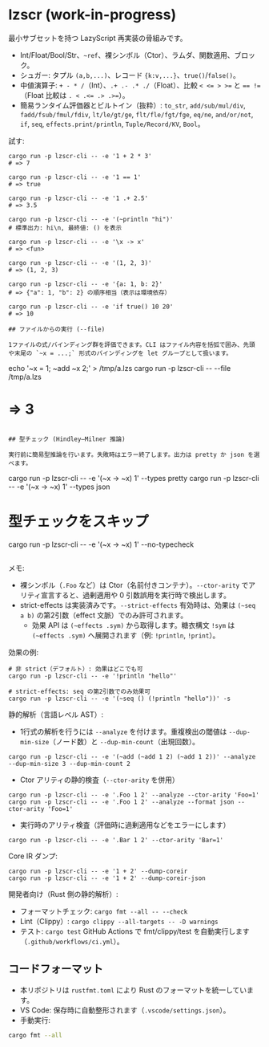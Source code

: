 # lzscr (work-in-progress)

最小サブセットを持つ LazyScript 再実装の骨組みです。
- Int/Float/Bool/Str、`~ref`、裸シンボル（Ctor）、ラムダ、関数適用、ブロック。
- シュガー: タプル `(a,b,...)`、レコード `{k:v,...}`、`true()`/`false()`。
- 中値演算子: `+ - * /`（Int）、`.+ .- .* ./`（Float）、比較 `< <= > >=` と `== !=`（Float 比較は `. < .<= .> .>=`）。
- 簡易ランタイム評価器とビルトイン（抜粋）: `to_str`, `add/sub/mul/div`, `fadd/fsub/fmul/fdiv`, `lt/le/gt/ge`, `flt/fle/fgt/fge`, `eq/ne`, `and/or/not`, `if`, `seq`, `effects.print/println`, `Tuple/Record/KV`, `Bool`。

試す:

```
cargo run -p lzscr-cli -- -e '1 + 2 * 3'
# => 7

cargo run -p lzscr-cli -- -e '1 == 1'
# => true

cargo run -p lzscr-cli -- -e '1 .+ 2.5'
# => 3.5

cargo run -p lzscr-cli -- -e '(~println "hi")'
# 標準出力: hi\n, 最終値: () を表示

cargo run -p lzscr-cli -- -e '\x -> x'
# => <fun>

cargo run -p lzscr-cli -- -e '(1, 2, 3)'
# => (1, 2, 3)

cargo run -p lzscr-cli -- -e '{a: 1, b: 2}'
# => {"a": 1, "b": 2} の順序相当（表示は環境依存）

cargo run -p lzscr-cli -- -e 'if true() 10 20'
# => 10

## ファイルからの実行 (--file)

1ファイルの式/バインディング群を評価できます。CLI はファイル内容を括弧で囲み、先頭や末尾の `~x = ...;` 形式のバインディングを let グループとして扱います。

```
echo '~x = 1; ~add ~x 2;' > /tmp/a.lzs
cargo run -p lzscr-cli -- --file /tmp/a.lzs
# => 3
```

## 型チェック (Hindley–Milner 推論)

実行前に簡易型推論を行います。失敗時はエラー終了します。出力は pretty か json を選べます。

```
cargo run -p lzscr-cli -- -e '(\~x -> ~x) 1' --types pretty
cargo run -p lzscr-cli -- -e '(\~x -> ~x) 1' --types json

# 型チェックをスキップ
cargo run -p lzscr-cli -- -e '(\~x -> ~x) 1' --no-typecheck
```
```

メモ:
- 裸シンボル（`.Foo` など）は Ctor（名前付きコンテナ）。`--ctor-arity` でアリティ宣言すると、過剰適用や 0 引数誤用を実行時で検出します。
- strict-effects は実装済みです。`--strict-effects` 有効時は、効果は `(~seq a b)` の第2引数（effect 文脈）でのみ許可されます。
	- 効果 API は `(~effects .sym)` から取得します。糖衣構文 `!sym` は `(~effects .sym)` へ展開されます（例: `!println`, `!print`）。

効果の例:

```
# 非 strict（デフォルト）: 効果はどこでも可
cargo run -p lzscr-cli -- -e '!println "hello"'

# strict-effects: seq の第2引数でのみ効果可
cargo run -p lzscr-cli -- -e '(~seq () (!println "hello"))' -s
```

静的解析（言語レベル AST）:
- 1行式の解析を行うには `--analyze` を付けます。重複検出の閾値は `--dup-min-size`（ノード数）と `--dup-min-count`（出現回数）。

```
cargo run -p lzscr-cli -- -e '(~add (~add 1 2) (~add 1 2))' --analyze --dup-min-size 3 --dup-min-count 2
```

- Ctor アリティの静的検査（`--ctor-arity` を併用）

```
cargo run -p lzscr-cli -- -e '.Foo 1 2' --analyze --ctor-arity 'Foo=1'
cargo run -p lzscr-cli -- -e '.Foo 1 2' --analyze --format json --ctor-arity 'Foo=1'
```

- 実行時のアリティ検査（評価時に過剰適用などをエラーにします）

```
cargo run -p lzscr-cli -- -e '.Bar 1 2' --ctor-arity 'Bar=1'
```

Core IR ダンプ:

```
cargo run -p lzscr-cli -- -e '1 + 2' --dump-coreir
cargo run -p lzscr-cli -- -e '1 + 2' --dump-coreir-json
```

開発者向け（Rust 側の静的解析）:
- フォーマットチェック: `cargo fmt --all -- --check`
- Lint（Clippy）: `cargo clippy --all-targets -- -D warnings`
- テスト: `cargo test`
GitHub Actions で fmt/clippy/test を自動実行します（`.github/workflows/ci.yml`）。

## コードフォーマット

- 本リポジトリは `rustfmt.toml` により Rust のフォーマットを統一しています。
- VS Code: 保存時に自動整形されます（`.vscode/settings.json`）。
- 手動実行:

```bash
cargo fmt --all
```
